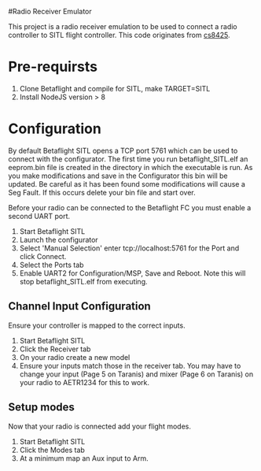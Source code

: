 #Radio Receiver Emulator

This project is a radio receiver emulation to be used to connect a radio
controller to SITL flight controller. 
This code originates from
[cs8425](https://gist.github.com/cs8425/51893e2f90812aa3831558503597fa1a).

# Pre-requirsts
1. Clone Betaflight and compile for SITL, make TARGET=SITL
2. Install NodeJS version > 8

# Configuration
 
By default Betaflight SITL opens a TCP port 5761 which can be used to connect with the
configurator. The first time you run betaflight_SITL.elf an eeprom.bin file is created  in the directory in which the executable is run. As you make modifications and save in the Configurator this bin will be updated. Be careful as it has been found some modifications will cause a Seg Fault. If this occurs delete your bin file and start over.

Before your radio can be connected to the Betaflight FC you must enable a second
UART port.
1. Start Betaflight SITL
1. Launch the configurator 
2. Select 'Manual Selection' enter tcp://localhost:5761 for the Port and click
   Connect.
3. Select the Ports tab
4. Enable UART2 for Configuration/MSP, Save and Reboot. Note this will stop
   betaflight_SITL.elf from executing. 



## Channel Input Configuration
Ensure your controller is mapped to the correct inputs. 
1. Start Betaflight SITL
2. Click the Receiver tab
3. On your radio create a new model
3. Ensure your inputs match those in the receiver tab. You may have to change
   your input (Page 5 on Taranis) and mixer (Page 6 on Taranis) on your radio to
AETR1234 for this to work.

## Setup modes
Now that your radio is connected add your flight modes.


1. Start Betaflight SITL
2. Click the Modes tab
3. At a minimum map an Aux input to Arm.
